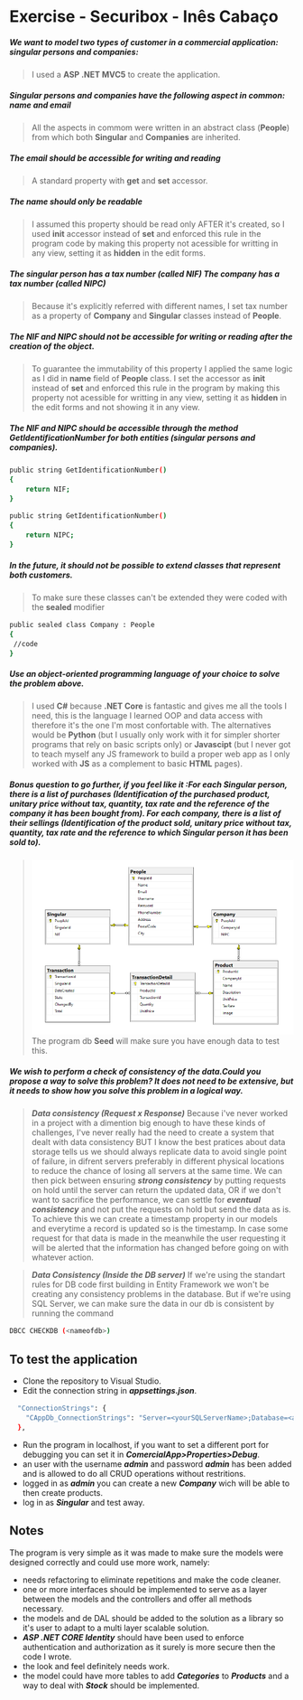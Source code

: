 # Exercise - Securibox - Inês Cabaço


##### We want to model two types of customer in a commercial application: singular persons and companies:
>  I used a **ASP .NET MVC5** to create the application.

##### Singular persons and companies have the following aspect in common: name and email
> All the aspects in commom were written in an abstract class (**People**) from which both **Singular** and **Companies** are inherited.

##### The email should be accessible for writing and reading
>A standard property with **get** and **set** accessor.

##### The name should only be readable
>I assumed this property should be read only AFTER it's created, so I used **init** accessor instead of **set** and enforced this rule in the program code by making this property not acessible for writting in any view, setting it as **hidden** in the edit forms.

##### The singular person has a tax number (called NIF) The company has a tax number (called NIPC)
>Because it's explicitly referred with different names, I set tax number as a property of **Company** and **Singular** classes instead of **People**.  

##### The NIF and NIPC should not be accessible for writing or reading after the creation of the object.
>To guarantee the immutability of this property I applied the same logic as I did in **name** field of **People** class.
I set the accessor as **init** instead of **set** and enforced this rule in the program by making this property not acessible for writting in any view, setting it as **hidden** in the edit forms and not showing it in any view.

##### The NIF and NIPC should be accessible through the method GetIdentificationNumber for both entities (singular persons and companies).
```sh
public string GetIdentificationNumber()
{
    return NIF;
}
```
```sh
public string GetIdentificationNumber()
{
    return NIPC;
}
```
##### In the future, it should not be possible to extend classes that represent both customers.
>To make sure these classes can't be extended they were coded with the **sealed** modifier 
```sh
public sealed class Company : People
{
 //code     
}
```

##### Use an object-oriented programming language of your choice to solve the problem above.
> I used **C#** because **.NET Core** is fantastic and gives me all the tools I need, this is the language I learned OOP  and data access with therefore it's the one I'm most confortable with.
The alternatives would be **Python** (but I usually only work with it for simpler shorter programs that rely on basic scripts only) or **Javascipt** (but I never got to teach myself any JS framework to build a proper web app as I only worked with **JS** as a complement to basic **HTML** pages).

##### Bonus question to go further, if you feel like it :For each Singular person, there is a list of purchases (Identification of the purchased product, unitary price without tax, quantity, tax rate and the reference of the company it has been bought from). For each company, there is a list of their sellings (Identification of the product sold, unitary price without tax, quantity, tax rate and the reference to which Singular person it has been sold to). 
> ![alt text](https://github.com/isca90/ComercialApp/blob/main/Diagram.png?raw=true)
The program db **Seed** will make sure you have enough data to test this.


##### We wish to perform a check of consistency of the data.Could you propose a way to solve this problem? It does not need to be extensive, but it needs to show how you solve this problem in a logical way.
>***Data consistency (Request  x  Response)***
Because i've never worked in a project with a dimention big enough to have these kinds of challenges, I've never really had the need to create a system that dealt with data consistency BUT I know the best pratices about data storage tells us we should always replicate data to avoid single point of failure, in difrent servers preferably in different physical locations  to reduce the chance of losing all servers at the same time.
We can then pick between ensuring ***strong consistency*** by putting requests on hold until the server can return the updated data, OR if we don't want to sacrifice the performance, we can settle for ***eventual consistency*** and not put the requests on hold but send the data as is.
To achieve this we can create a timestamp property in our models and everytime a record is updated so is the timestamp. In case some request for that data is made in the meanwhile the user requesting it will be alerted that the information has changed before going on with whatever action.

>***Data Consistency (Inside the DB server)***
If we're using the standart rules for DB code first building in Entity Framework we won't be creating any consistency problems in the database.
But if we're using SQL Server, we can make sure the data in our db is consistent by running the command 
```sh
DBCC CHECKDB (<nameofdb>)
```


## To test the application

- Clone the repository to Visual Studio.
- Edit the connection string in ***appsettings.json***.
```sh
  "ConnectionStrings": {
    "CAppDb_ConnectionStrings": "Server=<yourSQLServerName>;Database=<aNameForTheDB>;Trusted_Connection=True"
  },
  ```
- Run the program in localhost, if you want to set a different port for debugging you can set it in ***ComercialApp>Properties>Debug***.
- an user with the username ***admin*** and password ***admin*** has been added and is allowed to do all CRUD operations without restritions.
- logged in as ***admin*** you can create a new ***Company*** wich will be able to then create products.
- log in as ***Singular*** and test away.

## Notes
The program is very simple as it was made to make sure the models were designed correctly and could use more work, namely:
- needs refactoring to eliminate repetitions and make the code cleaner.
- one or more interfaces should be implemented to serve as a layer between the models and the controllers and offer all methods necessary.
- the models and de DAL should be added to the solution as a library so it's user to adapt to a multi layer scalable solution.
- ***ASP .NET CORE Identity*** should have been used to enforce authentication and authorization as it surely is more secure then the code I wrote.
- the look and feel definitely needs work.
- the model could have more tables to add ***Categories*** to ***Products*** and a way to deal with ***Stock*** should be implemented.
